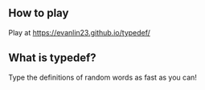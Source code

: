 ## How to play
Play at https://evanlin23.github.io/typedef/ 

## What is typedef?
Type the definitions of random words as fast as you can!
